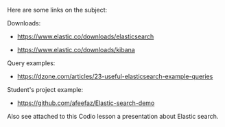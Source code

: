 Here are some links on the subject:

Downloads:
- https://www.elastic.co/downloads/elasticsearch

- https://www.elastic.co/downloads/kibana

Query examples:
- https://dzone.com/articles/23-useful-elasticsearch-example-queries

Student's project example:

- https://github.com/afeefaz/Elastic-search-demo

Also see attached to this Codio lesson a presentation about Elastic search.